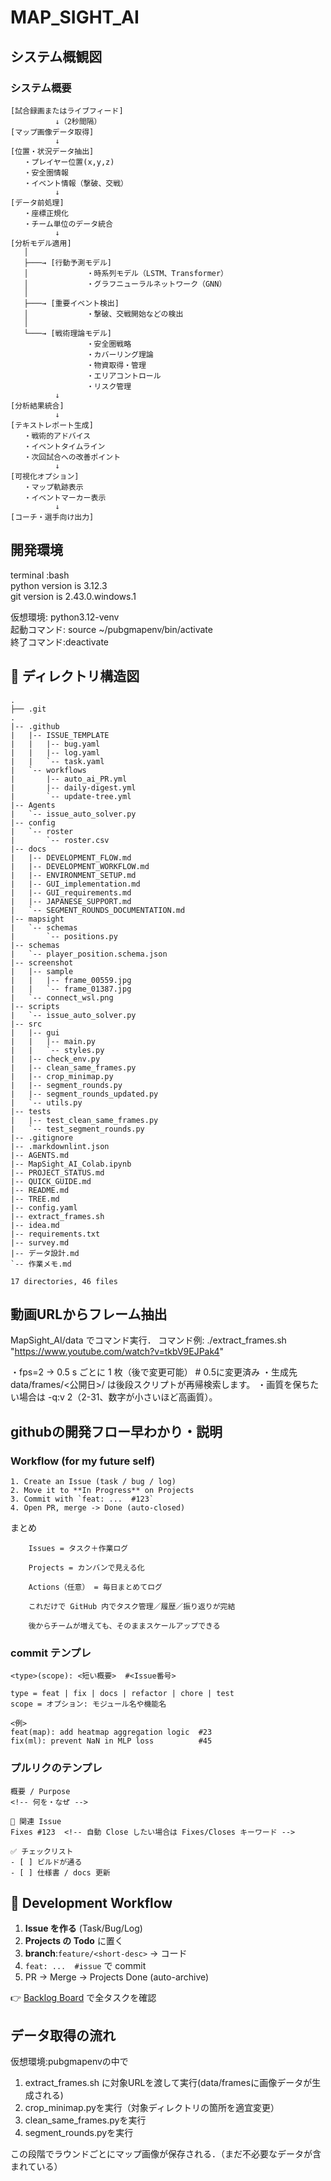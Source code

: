 # MAP_SIGHT_AI

## システム概観図

### システム概要

``` text
[試合録画またはライブフィード]
          ↓（2秒間隔）
[マップ画像データ取得]
          ↓
[位置・状況データ抽出]
   ・プレイヤー位置(x,y,z)
   ・安全圏情報
   ・イベント情報（撃破、交戦）
          ↓
[データ前処理]
   ・座標正規化
   ・チーム単位のデータ統合
          ↓
[分析モデル適用]
   │
   ├───→ [行動予測モデル]
   │             ・時系列モデル（LSTM、Transformer）
   │             ・グラフニューラルネットワーク（GNN）
   │
   ├───→ [重要イベント検出]
   │             ・撃破、交戦開始などの検出
   │
   └───→ [戦術理論モデル]
                 ・安全圏戦略
                 ・カバーリング理論
                 ・物資取得・管理
                 ・エリアコントロール
                 ・リスク管理
          ↓
[分析結果統合]
          ↓
[テキストレポート生成]
   ・戦術的アドバイス
   ・イベントタイムライン
   ・次回試合への改善ポイント
          ↓
[可視化オプション]
   ・マップ軌跡表示
   ・イベントマーカー表示
          ↓
[コーチ・選手向け出力]
```

## 開発環境

terminal :bash  
python version is 3.12.3  
git version is 2.43.0.windows.1  

仮想環境: python3.12-venv  
起動コマンド: source ~/pubgmapenv/bin/activate  
終了コマンド:deactivate  

## 📂 ディレクトリ構造図
<!-- DIR-START -->
``` text
.
├── .git
.
|-- .github
|   |-- ISSUE_TEMPLATE
|   |   |-- bug.yaml
|   |   |-- log.yaml
|   |   `-- task.yaml
|   `-- workflows
|       |-- auto_ai_PR.yml
|       |-- daily-digest.yml
|       `-- update-tree.yml
|-- Agents
|   `-- issue_auto_solver.py
|-- config
|   `-- roster
|       `-- roster.csv
|-- docs
|   |-- DEVELOPMENT_FLOW.md
|   |-- DEVELOPMENT_WORKFLOW.md
|   |-- ENVIRONMENT_SETUP.md
|   |-- GUI_implementation.md
|   |-- GUI_requirements.md
|   |-- JAPANESE_SUPPORT.md
|   `-- SEGMENT_ROUNDS_DOCUMENTATION.md
|-- mapsight
|   `-- schemas
|       `-- positions.py
|-- schemas
|   `-- player_position.schema.json
|-- screenshot
|   |-- sample
|   |   |-- frame_00559.jpg
|   |   `-- frame_01387.jpg
|   `-- connect_wsl.png
|-- scripts
|   `-- issue_auto_solver.py
|-- src
|   |-- gui
|   |   |-- main.py
|   |   `-- styles.py
|   |-- check_env.py
|   |-- clean_same_frames.py
|   |-- crop_minimap.py
|   |-- segment_rounds.py
|   |-- segment_rounds_updated.py
|   `-- utils.py
|-- tests
|   |-- test_clean_same_frames.py
|   `-- test_segment_rounds.py
|-- .gitignore
|-- .markdownlint.json
|-- AGENTS.md
|-- MapSight_AI_Colab.ipynb
|-- PROJECT_STATUS.md
|-- QUICK_GUIDE.md
|-- README.md
|-- TREE.md
|-- config.yaml
|-- extract_frames.sh
|-- idea.md
|-- requirements.txt
|-- survey.md
|-- データ設計.md
`-- 作業メモ.md

17 directories, 46 files
```
<!-- DIR-END -->

## 動画URLからフレーム抽出  

MapSight_AI/data でコマンド実行．
コマンド例:
./extract_frames.sh "https://www.youtube.com/watch?v=tkbV9EJPak4"

・fps=2 → 0.5 s ごとに 1 枚（後で変更可能） # 0.5に変更済み
・生成先 data/frames/<公開日>/ は後段スクリプトが再帰検索します。
・画質を保ちたい場合は -q:v 2（2-31、数字が小さいほど高画質）。

## githubの開発フロー早わかり・説明

### Workflow (for my future self)

```text
1. Create an Issue (task / bug / log)
2. Move it to **In Progress** on Projects
3. Commit with `feat: ...  #123`
4. Open PR, merge -> Done (auto-closed)

```

まとめ

```text
    Issues = タスク＋作業ログ

    Projects = カンバンで見える化

    Actions（任意） = 毎日まとめてログ

    これだけで GitHub 内でタスク管理／履歴／振り返りが完結

    後からチームが増えても、そのままスケールアップできる

```

### commit テンプレ

```text
<type>(scope): <短い概要>  #<Issue番号>

type = feat | fix | docs | refactor | chore | test  
scope = オプション: モジュール名や機能名  

<例>
feat(map): add heatmap aggregation logic  #23
fix(ml): prevent NaN in MLP loss          #45
```

### プルリクのテンプレ

```text
概要 / Purpose
<!-- 何を・なぜ -->

🔗 関連 Issue
Fixes #123  <!-- 自動 Close したい場合は Fixes/Closes キーワード -->

✅ チェックリスト
- [ ] ビルドが通る
- [ ] 仕様書 / docs 更新
```

## 🌱 Development Workflow

1. **Issue を作る** (Task/Bug/Log)
2. **Projects の Todo** に置く
3. **branch**:`feature/<short-desc>` → コード
4. `feat: ...  #issue` で commit
5. PR → Merge → Projects Done (auto-archive)

👉 [Backlog Board](https://github.com/<user>/<repo>/projects/1) で全タスクを確認

## データ取得の流れ

仮想環境:pubgmapenvの中で

1. extract_frames.sh に対象URLを渡して実行(data/framesに画像データが生成される)
2. crop_minimap.pyを実行（対象ディレクトリの箇所を適宜変更）
3. clean_same_frames.pyを実行
4. segment_rounds.pyを実行

この段階でラウンドごとにマップ画像が保存される．（まだ不必要なデータが含まれている）
